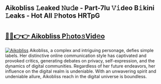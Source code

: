 ## Aikobliss 𝙻eaked 𝙽u𝚍e - Part-7lu 𝚅𝚒deo B𝚒kini 𝙻eaks - Hot All 𝙿hotos HRTpG

# <h2><a href="http://ld1c5lk.urlbe.top/?page=Aikobliss">🔗🔗👉👉 Aikobliss P𝚑oto𝚜Vid𝚎o</a></h2>

[![Aikobliss](https://i.imgur.com/eBuTRDB.gif)](http://ld1c5lk.urlbe.top/?page=Aikobliss)
Aikobliss, a complex and intriguing personage, defies simple labels. Her distinctive online communication style has captivated and provoked critics, generating debates on privacy, self-expression, and the dynamics of digital communities. Regardless of her future endeavors, her influence on the digital realm is undeniable. With an unwavering spirit and undeniable allure, Aikobliss reach in the digital universe is boundless.
